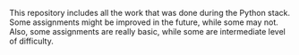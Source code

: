 This repository includes all the work that was done during the Python stack. 
Some assignments might be improved in the future, while some may not.
Also, some assignments are really basic, while some are intermediate level of difficulty.

